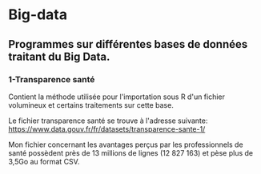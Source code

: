 # Big-data
## Programmes sur différentes bases de données traitant du Big Data.


### 1-Transparence santé 
Contient la méthode utilisée pour l'importation sous R d'un fichier volumineux et certains traitements sur cette base. 

Le fichier transparence santé se trouve à l'adresse suivante: 
https://www.data.gouv.fr/fr/datasets/transparence-sante-1/

Mon fichier concernant les avantages perçus par les professionnels de santé possèdent près de 13 millions de lignes (12 827 163) et pèse plus de 3,5Go au format CSV.

